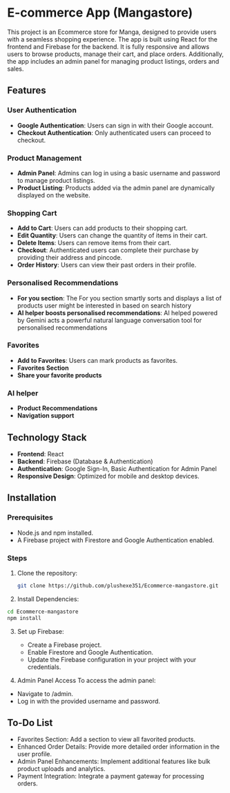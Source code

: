 # E-commerce App (Mangastore)

This project is an Ecommerce store for Manga, designed to provide users with a seamless shopping experience. The app is built using React for the frontend and Firebase for the backend. It is fully responsive and allows users to browse products, manage their cart, and place orders. Additionally, the app includes an admin panel for managing product listings, orders and sales.

## Features

### User Authentication

- **Google Authentication**: Users can sign in with their Google account.
- **Checkout Authentication**: Only authenticated users can proceed to checkout.

### Product Management

- **Admin Panel**: Admins can log in using a basic username and password to manage product listings.
- **Product Listing**: Products added via the admin panel are dynamically displayed on the website.

### Shopping Cart

- **Add to Cart**: Users can add products to their shopping cart.
- **Edit Quantity**: Users can change the quantity of items in their cart.
- **Delete Items**: Users can remove items from their cart.
- **Checkout**: Authenticated users can complete their purchase by providing their address and pincode.
- **Order History**: Users can view their past orders in their profile.

### Personalised Recommendations

- **For you section**: The For you section smartly sorts and displays a list of products user might be interested in based on search history
- **AI helper boosts personalised recommendations**: AI helped powered by Gemini acts a powerful natural language conversation tool for personalised recommendations


### Favorites

- **Add to Favorites**: Users can mark products as favorites.
- **Favorites Section**
- **Share your favorite products**

### AI helper

- **Product Recommendations**
- **Navigation support**


## Technology Stack

- **Frontend**: React
- **Backend**: Firebase (Database & Authentication)
- **Authentication**: Google Sign-In, Basic Authentication for Admin Panel
- **Responsive Design**: Optimized for mobile and desktop devices.

## Installation

### Prerequisites

- Node.js and npm installed.
- A Firebase project with Firestore and Google Authentication enabled.

### Steps

1. Clone the repository:

   ```bash
   git clone https://github.com/plushexe351/Ecommerce-mangastore.git
   ```

2. Install Dependencies:

```bash
cd Ecommerce-mangastore
npm install
```

3. Set up Firebase:
   - Create a Firebase project.
   - Enable Firestore and Google Authentication.
   - Update the Firebase configuration in your project with your credentials.

4. Admin Panel Access
   To access the admin panel:

- Navigate to /admin.
- Log in with the provided username and password.

## To-Do List

- Favorites Section: Add a section to view all favorited products.
- Enhanced Order Details: Provide more detailed order information in the user profile.
- Admin Panel Enhancements: Implement additional features like bulk product uploads and analytics.
- Payment Integration: Integrate a payment gateway for processing orders.
